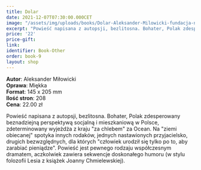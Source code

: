 ```yaml
---
title: Dolar
date: 2021-12-07T07:30:00.000CET
image: "/assets/img/uploads/books/Dolar-Aleksander-Milowicki-fundacja-nowe-teraz-sklep.jpg"
excerpt: "Powieść napisana z autopsji, bezlitosna. Bohater, Polak zdesperowany beznadziejną perspektywą socjalną i mieszkaniową w Polsce..."
price: '22' 
price-gift: 
link: 
identifier: Book-Other
order: book-9
layout: shop
---
```

 
**Autor**: Aleksander Miłowicki     
**Oprawa**: Miękka      
**Format**: 145 x 205 mm  
**Ilość stron**: 208     
**Cena**: 22.00 zł

Powieść napisana z autopsji, bezlitosna. Bohater, Polak zdesperowany beznadziejną perspektywą socjalną i mieszkaniową w Polsce, zdeterminowany wyjeżdża z kraju "za chlebem" za Ocean. Na "ziemi obiecanej" spotyka innych rodaków, jednych nastawionych przyjacielsko, drugich bezwzględnych, dla których "człowiek urodził się tylko po to, aby zarabiać pieniądze". Powieść jest pewnego rodzaju współczesnym dramatem, aczkolwiek zawiera sekwencje doskonałego humoru (w stylu folozofii Lesia z książek Joanny Chmielewskiej).